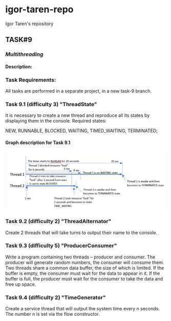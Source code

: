 # igor-taren-repo

Igor Taren's repository

## TASK#9

### _Multithreading_

#### Description:

### Task Requirements:

All tasks are performed in a separate project, in a new task-9 branch.

### Task 9.1 (difficulty 3) "ThreadState"

It is necessary to create a new thread and reproduce all its states by displaying them in the console. Required states:

NEW,
RUNNABLE,
BLOCKED,
WAITING,
TIMED_WAITING,
TERMINATED;

#### Graph description for Task 9.1

![](TASK_9.png)

### Task 9.2 (difficulty 2) "ThreadAlternator"

Create 2 threads that will take turns to output their name to the console.

### Task 9.3 (difficulty 5) "ProducerConsumer"

Write a program containing two threads – producer and consumer. The producer will generate random numbers, the consumer
will consume them. Two threads share a common data buffer, the size of which is limited. If the buffer is empty,
the consumer must wait for the data to appear in it. If the buffer is full, the producer must wait for the consumer
to take the data and free up space.

### Task 9.4 (difficulty 2) "TimeGenerator"

Create a service thread that will output the system time every n seconds. The number n is set via the flow constructor.